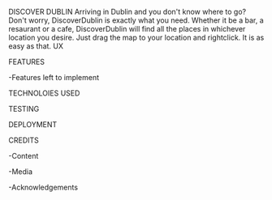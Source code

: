 DISCOVER DUBLIN
Arriving in Dublin and you don't know where to go? 
Don't worry, DiscoverDublin is exactly what you need. Whether it be a bar, a resaurant or a cafe, DiscoverDublin will find all the places in whichever location you desire.
Just drag the map to your location and rightclick. It is as easy as that. 
UX


FEATURES



-Features left to implement


TECHNOLOIES USED



TESTING


DEPLOYMENT


CREDITS


-Content


-Media

-Acknowledgements 
